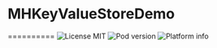 # MHKeyValueStoreDemo
==========
![License MIT](https://go-shields.herokuapp.com/license-MIT-blue.png)
![Pod version](http://img.shields.io/cocoapods/v/MHKeyValueStore.svg?style=flat)
![Platform info](http://img.shields.io/cocoapods/p/MHKeyValueStore.svg?style=flat)
